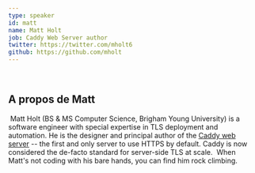 ```yaml
---
type: speaker
id: matt
name: Matt Holt
job: Caddy Web Server author
twitter: https://twitter.com/mholt6
github: https://github.com/mholt
---
```


​

## A propos de Matt

​
Matt Holt (BS & MS Computer Science, Brigham Young University) is a software engineer with special expertise in TLS deployment and automation. He is the designer and principal author of the [Caddy web server](https://caddyserver.com) -- the first and only server to use HTTPS by default. Caddy is now considered the de-facto standard for server-side TLS at scale.
​
When Matt's not coding with his bare hands, you can find him rock climbing.
